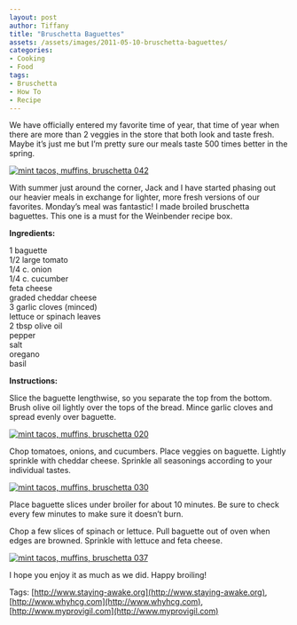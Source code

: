 ```yaml
---
layout: post
author: Tiffany
title: "Bruschetta Baguettes"
assets: /assets/images/2011-05-10-bruschetta-baguettes/
categories: 
- Cooking
- Food
tags: 
- Bruschetta
- How To
- Recipe
---
```


We have officially entered my favorite time of year, that time of year when there are more than 2 veggies in the store that both look and taste fresh. Maybe it’s just me but I’m pretty sure our meals taste 500 times better in the spring.

[![](jekyll_uploads/2011/05/mint-tacos-muffins-bruschetta-042-575x431.jpg "mint tacos, muffins, bruschetta 042")](http://www.sweetpeonies.com/2011/05/bruschetta-baguettes/mint-tacos-muffins-bruschetta-042/)

With summer just around the corner, Jack and I have started phasing out our heavier meals in exchange for lighter, more fresh versions of our favorites. Monday’s meal was fantastic! I made broiled bruschetta baguettes. This one is a must for the Weinbender recipe box.

**Ingredients:**

1 baguette  
1/2 large tomato  
1/4 c. onion  
1/4 c. cucumber  
feta cheese  
graded cheddar cheese  
3 garlic cloves (minced)  
lettuce or spinach leaves  
2 tbsp olive oil  
pepper  
salt  
oregano  
basil

**Instructions:**

Slice the baguette lengthwise, so you separate the top from the bottom. Brush olive oil lightly over the tops of the bread. Mince garlic cloves and spread evenly over baguette.

[![](jekyll_uploads/2011/05/mint-tacos-muffins-bruschetta-020-575x431.jpg "mint tacos, muffins, bruschetta 020")](http://www.sweetpeonies.com/2011/05/bruschetta-baguettes/mint-tacos-muffins-bruschetta-020/)

Chop tomatoes, onions, and cucumbers. Place veggies on baguette. Lightly sprinkle with cheddar cheese. Sprinkle all seasonings according to your individual tastes.

[![](jekyll_uploads/2011/05/mint-tacos-muffins-bruschetta-030-575x431.jpg "mint tacos, muffins, bruschetta 030")](http://www.sweetpeonies.com/2011/05/bruschetta-baguettes/mint-tacos-muffins-bruschetta-030/)

Place baguette slices under broiler for about 10 minutes. Be sure to check every few minutes to make sure it doesn’t burn.

Chop a few slices of spinach or lettuce. Pull baguette out of oven when edges are browned. Sprinkle with lettuce and feta cheese.

[![](jekyll_uploads/2011/05/mint-tacos-muffins-bruschetta-037-575x431.jpg "mint tacos, muffins, bruschetta 037")](http://www.sweetpeonies.com/2011/05/bruschetta-baguettes/mint-tacos-muffins-bruschetta-037/)

I hope you enjoy it as much as we did. Happy broiling!

Tags: [http://www.staying-awake.org](http://www.staying-awake.org), [http://www.whyhcg.com](http://www.whyhcg.com), [http://www.myprovigil.com](http://www.myprovigil.com)